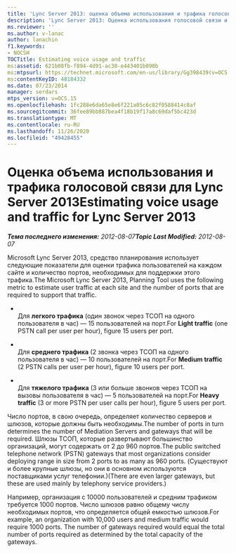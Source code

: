 ```yaml
---
title: 'Lync Server 2013: оценка объема использования и трафика голосовой связи'
description: 'Lync Server 2013: Оценка использования голосовой связи и трафика.'
ms.reviewer: ''
ms.author: v-lanac
author: lanachin
f1.keywords:
- NOCSH
TOCTitle: Estimating voice usage and traffic
ms:assetid: 621b08fb-f894-4d91-ac38-e443401b098b
ms:mtpsurl: https://technet.microsoft.com/en-us/library/Gg398439(v=OCS.15)
ms:contentKeyID: 48184332
ms.date: 07/23/2014
manager: serdars
mtps_version: v=OCS.15
ms.openlocfilehash: 1fc288e6da65e8e6f221a05c6c82f0588414c8af
ms.sourcegitcommit: 36fee89bb887bea4f18b19f17a8c69daf5bc423d
ms.translationtype: MT
ms.contentlocale: ru-RU
ms.lasthandoff: 11/26/2020
ms.locfileid: "49428455"
---
```

# <a name="estimating-voice-usage-and-traffic-for-lync-server-2013"></a><span data-ttu-id="11cc5-103">Оценка объема использования и трафика голосовой связи для Lync Server 2013</span><span class="sxs-lookup"><span data-stu-id="11cc5-103">Estimating voice usage and traffic for Lync Server 2013</span></span>

<div data-xmlns="http://www.w3.org/1999/xhtml">

<div class="topic" data-xmlns="http://www.w3.org/1999/xhtml" data-msxsl="urn:schemas-microsoft-com:xslt" data-cs="https://msdn.microsoft.com/">

<div data-asp="https://msdn2.microsoft.com/asp">



</div>

<div id="mainSection">

<div id="mainBody"><span data-ttu-id="11cc5-104">

<span> </span></span><span class="sxs-lookup"><span data-stu-id="11cc5-104">

<span> </span></span></span>

<span data-ttu-id="11cc5-105">_**Тема последнего изменения:** 2012-08-07_</span><span class="sxs-lookup"><span data-stu-id="11cc5-105">_**Topic Last Modified:** 2012-08-07_</span></span>

<span data-ttu-id="11cc5-106">Microsoft Lync Server 2013, средство планирования использует следующие показатели для оценки трафика пользователей на каждом сайте и количество портов, необходимых для поддержки этого трафика.</span><span class="sxs-lookup"><span data-stu-id="11cc5-106">The Microsoft Lync Server 2013, Planning Tool uses the following metric to estimate user traffic at each site and the number of ports that are required to support that traffic.</span></span>

  - <span></span>  
    <span data-ttu-id="11cc5-107">Для **легкого трафика** (один звонок через ТСОП на одного пользователя в час) — 15 пользователей на порт.</span><span class="sxs-lookup"><span data-stu-id="11cc5-107">For **Light traffic** (one PSTN call per user per hour), figure 15 users per port.</span></span>

  - <span></span>  
    <span data-ttu-id="11cc5-108">Для **среднего трафика** (2 звонка через ТСОП на одного пользователя в час) — 10 пользователей на порт.</span><span class="sxs-lookup"><span data-stu-id="11cc5-108">For **Medium traffic** (2 PSTN calls per user per hour), figure 10 users per port.</span></span>

  - <span></span>  
    <span data-ttu-id="11cc5-109">Для **тяжелого трафика** (3 или больше звонков через ТСОП на вызовы пользователя в час) — 5 пользователей на порт.</span><span class="sxs-lookup"><span data-stu-id="11cc5-109">For **Heavy traffic** (3 or more PSTN per user calls per hour), figure 5 users per port.</span></span>

<span data-ttu-id="11cc5-110">Число портов, в свою очередь, определяет количество серверов и шлюзов, которые должны быть необходимы.</span><span class="sxs-lookup"><span data-stu-id="11cc5-110">The number of ports in turn determines the number of Mediation Servers and gateways that will be required.</span></span> <span data-ttu-id="11cc5-111">Шлюзы ТСОП, которые развертывают большинство организаций, могут содержать от 2 до 960 портов.</span><span class="sxs-lookup"><span data-stu-id="11cc5-111">The public switched telephone network (PSTN) gateways that most organizations consider deploying range in size from 2 ports to as many as 960 ports.</span></span> <span data-ttu-id="11cc5-112">(Существуют и более крупные шлюзы, но они в основном используются поставщиками услуг телефонии.)</span><span class="sxs-lookup"><span data-stu-id="11cc5-112">(There are even larger gateways, but these are used mainly by telephony service providers.)</span></span>

<span data-ttu-id="11cc5-p102">Например, организация с 10000 пользователей и средним трафиком требуется 1000 портов. Число шлюзов равно общему числу необходимых портов, что определяется общей емкостью шлюзов.</span><span class="sxs-lookup"><span data-stu-id="11cc5-p102">For example, an organization with 10,000 users and medium traffic would require 1000 ports. The number of gateways required would equal the total number of ports required as determined by the total capacity of the gateways.</span></span>

<span data-ttu-id="11cc5-115"></div>

<span> </span>

</div>

</div>

</span><span class="sxs-lookup"><span data-stu-id="11cc5-115"></div>

<span> </span>

</div>

</div>

</span></span></div>

